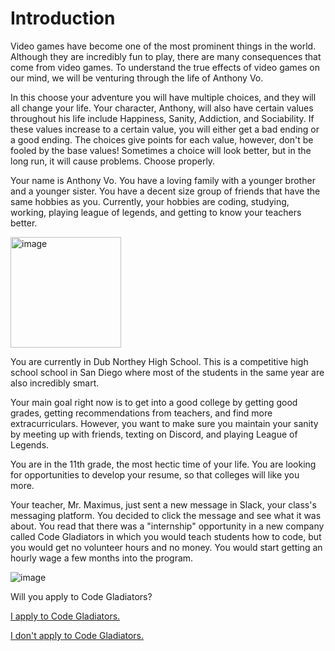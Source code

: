 # Introduction

Video games have become one of the most prominent things in the world. Although they are incredibly fun to play, there are many consequences that come from video games. To understand the true effects of video games on our mind, we will be venturing through the life of Anthony Vo. 

In this choose your adventure you will have multiple choices, and they will all change your life. Your character, Anthony, will also have certain values throughout his life include Happiness, Sanity, Addiction, and Sociability. If these values increase to a certain value, you will either get a bad ending or a good ending. The choices give points for each value, however, don't be fooled by the base values! Sometimes a choice will look better, but in the long run, it will cause problems. Choose properly. 

Your name is Anthony Vo. You have a loving family with a younger brother and a younger sister. You have a decent size group of friends that have the same hobbies as you. Currently, your hobbies are coding, studying, working, playing league of legends, and getting to know your teachers better. 

<img width="177" alt="image" src="https://github.com/Dubshott/CAT3Book/assets/55414361/f2372c03-f5fb-42db-a8d0-a8c8b4d472f9">

You are currently in Dub Northey High School. This is a competitive high school school in San Diego where most of the students in the same year are also incredibly smart. 

Your main goal right now is to get into a good college by getting good grades, getting recommendations from teachers, and find more extracurriculars. However, you want to make sure you maintain your sanity by meeting up with friends, texting on Discord, and playing League of Legends. 

You are in the 11th grade, the most hectic time of your life. You are looking for opportunities to develop your resume, so that colleges will like you more. 

Your teacher, Mr. Maximus, just sent a new message in Slack, your class's messaging platform. You decided to click the message and see what it was about. You read that there was a "internship" opportunity in a new company called Code Gladiators in which you would teach students how to code, but you would get no volunteer hours and no money. You would start getting an hourly wage a few months into the program. 

![image](https://github.com/Dubshott/CAT3Book/assets/55414361/a115b7f0-adac-4fff-8c7f-8b5fbee8ce73)

Will you apply to Code Gladiators?

[I apply to Code Gladiators.](/Page1-ApplyJob.md)

[I don't apply to Code Gladiators.](/Page2-NoApplyJob.md) 
